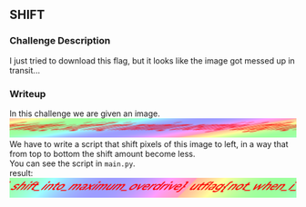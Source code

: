 ## SHIFT

### Challenge Description
I just tried to download this flag, but it looks like the image got messed up in transit...   

### Writeup
In this challenge we are given an image.  
![SHIFT](https://github.com/aahsani/CTFWriteups/blob/master/UTCTF2021/SHIFT/SHIFT.png)
We have to write a script that shift pixels of this image to left, in a way that from top to bottom the shift amount become less.  
You can see the script in `main.py`.  
result:  
![res](https://github.com/aahsani/CTFWriteups/blob/master/UTCTF2021/SHIFT/res.png)
